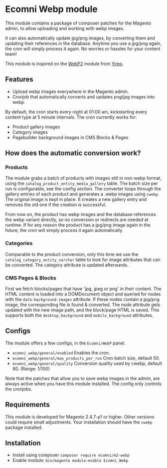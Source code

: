 # Ecomni Webp module

This module contains a package of composer patches for the Magento admin, to allow uploading and working with webp images.

It can also automatically update jpg/png images, by converting them and updating their references in the database.
Anytime you use a jpg/png again, the cron will simply process it again. No worries or hassles for your content team!

This module is inspired on the [WebP2](https://github.com/yireo/Yireo_Webp2) module from [Yireo](https://www.yireo.nl/).

## Features
- Upload webp images everywhere in the Magento admin.
- Cronjob that automatically converts and updates png/jpg images into webp.

By default, the cron starts every night at 01:00 am, kickstarting every content type at 5 minute intervals.
The cron currently works for:
- Product gallery images
- Category images
- Pagebuilder background images in CMS Blocks & Pages

## How does the automatic conversion work?

### Products

The module grabs a batch of products with images still in non-webp format, using the `catalog_product_entity_media_gallery` table.
The batch size per run is configurable, see the config section.
The converter loops through the gallery entries of each product and generates a .webp images using `cwebp`.
The original image is kept in place.
It creates a new gallery entry and removes the old one if the creation is successful.

From now on, the product has webp images and the database references the webp variant directly, so no conversion or redirects are needed at runtime.
If for any reason the product has a jpg/png image again in the future, the cron will simply process it again automatically.

### Categories

Comparable to the product conversion, only this time we use the `catalog_category_entity_varchar` table to look for image attributes that can be converted.
The category attribute is updated afterwards.

### CMS Pages & Blocks

First we fetch blocks/pages that have 'jpg, jpeg or png' in their content.
The HTML content is loaded into a DOMDocument object and queried for nodes with the `data-background-images` attribute.
If these nodes contain a jpg/png image, the corresponding file is found & converted. The node attribute gets updated with the new image path, and the block/page HTML is saved.
This supports both the `desktop_background` and `mobile_background` attributes.

## Configs

The module offers a few configs, in the `Ecomni/WebP` panel.
- `ecomni_webp/general/enabled` Enables the cron.
- `ecomni_webp/general/max_products_per_run` Cron batch size, default 50.
- `ecomni_webp/general/quality` Conversion quality used by cwebp, default 80. (Range: 1/100)

Note that the patches that allow you to save webp images in the admin, are always active when you have this module installed. The config only controls the cronjobs.

## Requirements

This module is developed for Magento 2.4.7-p1 or higher. Other versions could require small adjustments.
Your installation should have the `cwebp` package installed.

## Installation

- Install using composer `composer require ecomni/m2-webp`
- Enable module: `bin/magento module:enable Ecomni_Webp`